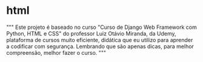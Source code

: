 # html
"""
Este projeto é baseado no curso "Curso de Django Web Framework com Python, HTML e CSS"
do professor Luiz Otávio Miranda, da Udemy, plataforma de cursos muito eficiente, didática
que eu utilizo para aprender a codificar com segurança.
Lembrando que são apenas dicas, para melhor compreensão, melhor fazer o curso.
"""
